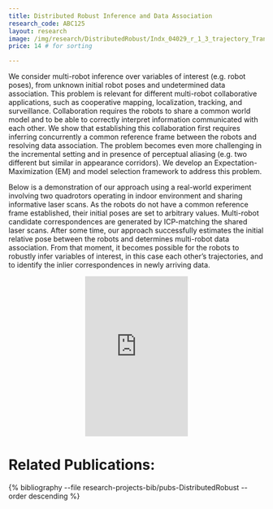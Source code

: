 ```yaml
---
title: Distributed Robust Inference and Data Association
research_code: ABC125
layout: research
image: /img/research/DistributedRobust/Indx_04029_r_1_3_trajectory_TransfEstabl.jpg
price: 14 # for sorting 

---
```


We consider multi-robot inference over variables of interest (e.g. robot poses), from unknown initial robot poses and undetermined data association. This problem is relevant for different multi-robot collaborative applications, such as cooperative mapping, localization, tracking, and surveillance. Collaboration requires the robots to share a common world model and to be able to correctly interpret information communicated with each other. We show that establishing this collaboration first requires inferring concurrently a common reference frame between the robots and resolving data association. The problem becomes even more challenging in the incremental setting and in presence of perceptual aliasing (e.g. two different but similar in appearance corridors). We develop an Expectation-Maximization (EM) and model selection framework to address this problem.

Below is a demonstration of our approach using a real-world experiment involving two quadrotors  operating in indoor environment and sharing informative laser scans. As the robots do not have a common reference frame established, their initial poses are set to arbitrary values. Multi-robot candidate correspondences are generated by ICP-matching the shared laser scans. After some time, our approach successfully estimates the initial relative pose between the robots and determines multi-robot data association. From that moment, it becomes possible for the robots to robustly infer variables of interest, in this case each other’s trajectories, and to identify the inlier correspondences in newly arriving data. 

<div style="display: flex; justify-content: center;">
    <iframe width="40%" height="315" src="https://www.youtube.com/embed/m_bLSdsT2kg" frameborder="0" allow="accelerometer; autoplay; clipboard-write; encrypted-media; gyroscope; picture-in-picture" allowfullscreen></iframe>
</div>


# Related Publications: 
{% bibliography --file research-projects-bib/pubs-DistributedRobust --order descending %}

